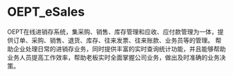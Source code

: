# OEPT_eSales

OEPT在线进销存系统，集采购、销售、库存管理和应收、应付款管理为一体，提供订单、采购、销售、退货、库存、往来发票、往来账款、业务员等的管理。
帮助企业处理日常的进销存业务，同时提供丰富的实时查询统计功能，并且能够帮助业务人员提高工作效率，帮助老板实时全面掌握公司业务，做出及时准确的业务决策。
